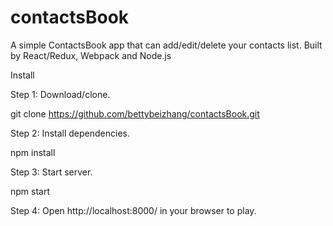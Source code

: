 # contactsBook

A simple ContactsBook app that can add/edit/delete your contacts list.  Built by React/Redux, Webpack and Node.js

Install

Step 1: Download/clone.

git clone https://github.com/bettybeizhang/contactsBook.git   

Step 2: Install dependencies.

npm install

Step 3: Start server.

npm start

Step 4: Open http://localhost:8000/ in your browser to play.
